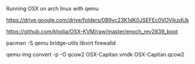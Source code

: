 Running OSX on arch linux with qemu

https://drive.google.com/drive/folders/0B9yc23K1dK0JSEFEc0VOVjkzdUk

https://github.com/kholia/OSX-KVM/raw/master/enoch_rev2839_boot


pacman -S qemu bridge-utils libvirt firewalld 


qemu-img convert -p -O qcow2 OSX-Capitan.vmdk OSX-Capitan.qcow2

